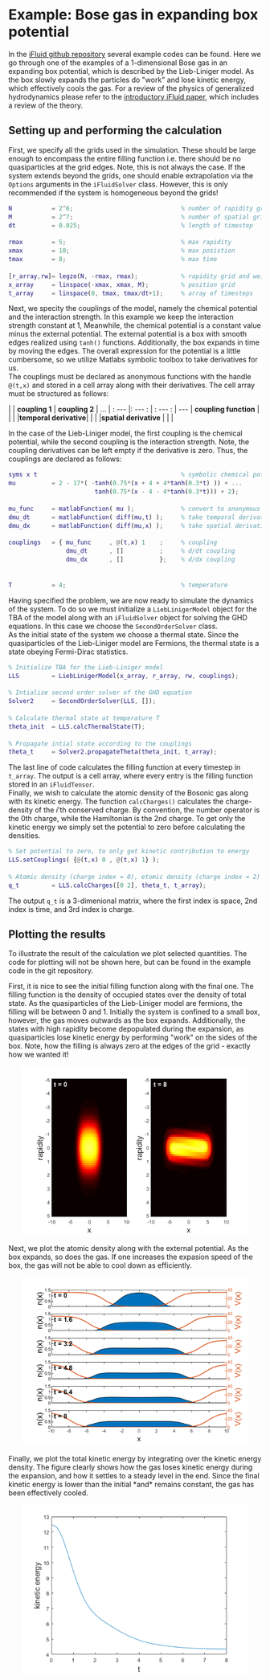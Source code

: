 # Example: Bose gas in expanding box potential

In the [iFluid github repository](https://github.com/integrableFluid/iFluidMatlab) several example codes can be found. Here we go through one of the examples of a 1-dimensional Bose gas in an expanding box potential, which is described by the Lieb-Liniger model. As the box slowly expands the particles do "work" and lose kinetic energy, which effectively cools the gas. For a review of the physics of generalized hydrodynamics please refer to the [introductory iFluid paper](https://arxiv.org/abs/2001.02547), which includes a review of the theory.  
    

## Setting up and performing the calculation

First, we specify all the grids used in the simulation. These should be large enough to encompass the entire filling function i.e. there should be no quasiparticles at the grid edges. Note, this is not always the case. If the system extends beyond the grids, one should enable extrapolation via the `Options` arguments in the `iFluidSolver` class. However, this is only recommended if the system is homogeneous beyond the grids!

```MATLAB
N           = 2^6;                              % number of rapidity gridpoints
M           = 2^7;                              % number of spatial gridpoints
dt          = 0.025;                            % length of timestep

rmax        = 5;                                % max rapidity
xmax        = 10;                               % max posistion
tmax        = 8;                                % max time

[r_array,rw]= legzo(N, -rmax, rmax);            % rapidity grid and weights
x_array     = linspace(-xmax, xmax, M);         % position grid
t_array     = linspace(0, tmax, tmax/dt+1);     % array of timesteps 
```

Next, we specity the couplings of the model, namely the chemical potential and the interaction strength. In this example we keep the interaction strength constant at 1, Meanwhile, the chemical potential is a constant value minus the external potential. The external potential is a box with smooth edges realized using `tanh()` functions. Additionally, the box expands in time by moving the edges. The overall expression for the potential is a little cumbersome, so we utilize Matlabs symbolic toolbox to take derivatives for us.  
The couplings must be declared as anonymous functions with the handle `@(t,x)` and stored in a cell array along with their derivatives. The cell array must be structured as follows:  

|                       | **coupling 1**  | **coupling 2**    | ...
| : ---                 |: --- :          | : --- :           | ---
| **coupling function** |                 |                   |
|**temporal derivative**|                 |                   |
|**spatial derivative** |                 |                   |

In the case of the Lieb-Liniger model, the first coupling is the chemical potential, while the second coupling is the interaction strength. Note, the coupling derivatives can be left empty if the derivative is zero. Thus, the couplings are declared as follows:
```MATLAB
syms x t                                        % symbolic chemical potential
mu          = 2 - 17*( -tanh(0.75*(x + 4 + 4*tanh(0.3*t) )) + ...
                        tanh(0.75*(x - 4 - 4*tanh(0.3*t))) + 2);

mu_func     = matlabFunction( mu );             % convert to anonymous function
dmu_dt      = matlabFunction( diff(mu,t) );     % take temporal derivative
dmu_dx      = matlabFunction( diff(mu,x) );     % take spatial derivative

couplings   = { mu_func     , @(t,x) 1    ;     % coupling    
                dmu_dt      , []          ;     % d/dt coupling  
                dmu_dx      , []          };    % d/dx coupling
            

T           = 4;                                % temperature
```
Having specified the problem, we are now ready to simulate the dynamics of the system. To do so we must initialize a `LiebLinigerModel` object for the TBA of the model along with an `iFluidSolver` object for solving the GHD equations. In this case we choose the `SecondOrderSolver` class.  
As the initial state of the system we choose a thermal state. Since the quasiparticles of the Lieb-Liniger model are Fermions, the thermal state is a state obeying Fermi-Dirac statistics.
```MATLAB
% Initialize TBA for the Lieb-Liniger model
LLS         = LiebLinigerModel(x_array, r_array, rw, couplings);

% Intialize second order solver of the GHD equation
Solver2     = SecondOrderSolver(LLS, []); 

% Calculate thermal state at temperature T
theta_init  = LLS.calcThermalState(T);

% Propagate intial state according to the couplings
theta_t     = Solver2.propagateTheta(theta_init, t_array);
```
The last line of code calculates the filling function at every timestep in `t_array`. The output is a cell array, where every entry is the filling function stored in an `iFluidTensor`.  
Finally, we wish to calculate the atomic density of the Bosonic gas along with its kinetic energy. The function `calcCharges()` calculates the charge-density of the *i*'th conserved charge. By convention, the number operator is the 0th charge, while the Hamiltonian is the 2nd charge. To get only the kinetic energy we simply set the potential to zero before calculating the densities.
```MATLAB
% Set potential to zero, to only get kinetic contribution to energy
LLS.setCouplings( {@(t,x) 0 , @(t,x) 1} );

% Atomic density (charge index = 0), etomic density (charge index = 2)
q_t         = LLS.calcCharges([0 2], theta_t, t_array);
```
The output `q_t` is a 3-dimenional matrix, where the first index is space, 2nd index is time, and 3rd index is charge.  

## Plotting the results
To illustrate the result of the calculation we plot selected quantities. The code for plotting will not be shown here, but can be found in the example code in the git repository.  

First, it is nice to see the initial filling function along with the final one. The filling function is the density of occupied states over the density of total state. As the quasiparticles of the Lieb-Liniger model are fermions, the filling will be between 0 and 1. Initially the system is confined to a small box, however, the gas moves outwards as the box expands. Additionally, the states with high rapidity become depopulated during the expansion, as quasiparticles lose kinetic energy by performing "work" on the sides of the box. Note, how the filling is always zero at the edges of the grid - exactly how we wanted it!
<p align="center">
    <img src="/img/FillingFunction.png" alt="FillingFunction" width="450"/>
</p>
Next, we plot the atomic density along with the external potential. As the box expands, so does the gas. If one increases the expasion speed of the box, the gas will not be able to cool down as efficiently.
<p align="center">
    <img src="/img/DensityProfile.png" alt="DensityProfile" width="450"/>
</p>
Finally, we plot the total kinetic energy by integrating over the kinetic energy density. The figure clearly shows how the gas loses kinetic energy during the expansion, and how it settles to a steady level in the end. Since the final kinetic energy is lower than the initial *and* remains constant, the gas has been effectively cooled.
<p align="center">
    <img src="/img/KineticEnergy.png" alt="KineticEnergy" width="450"/>
</p>